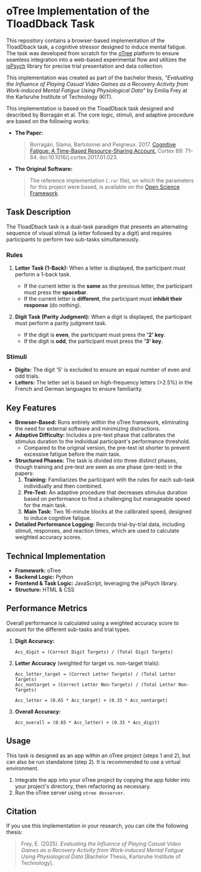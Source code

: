 # oTree Implementation of the TloadDback Task

This repository contains a browser-based implementation of the TloadDback task, a cognitive stressor designed to induce mental fatigue. The task was developed from scratch for the [oTree](https://www.otree.org/) platform to ensure seamless integration into a web-based experimental flow and utilizes the [jsPsych](https://www.jspsych.org/) library for precise trial presentation and data collection.

This implementation was created as part of the bachelor thesis, *"Evaluating the Influence of Playing Casual Video Games as a Recovery Activity from Work-induced Mental Fatigue Using Physiological Data"* by Emilia Frey at the Karlsruhe Institute of Technology (KIT).

This implementation is based on the TloadDback task designed and described by Borragán et al. The core logic, stimuli, and adaptive procedure are based on the following works:

*   **The Paper:**
    > Borragán, Slama, Bartolomei and Peigneux. 2017. [Cognitive Fatigue: A Time-Based Resource-Sharing Account.](https://doi.org/10.1016/j.cortex.2017.01.023) Cortex 89: 71–84. doi:10.1016/j.cortex.2017.01.023.

*   **The Original Software:**
    > The reference implementation (`.rar` file), on which the parameters for this project were based, is available on the [Open Science Framework](https://osf.io/ay6er/files/osfstorage).
    

## Task Description

The TloadDback task is a dual-task paradigm that presents an alternating sequence of visual stimuli (a letter followed by a digit) and requires participants to perform two sub-tasks simultaneously.

### Rules
1.  **Letter Task (1-Back):** When a letter is displayed, the participant must perform a 1-back task.
    *   If the current letter is the **same** as the previous letter, the participant must press the **spacebar**.
    *   If the current letter is **different**, the participant must **inhibit their response** (do nothing).

2.  **Digit Task (Parity Judgment):** When a digit is displayed, the participant must perform a parity judgment task.
    *   If the digit is **even**, the participant must press the **'2' key**.
    *   If the digit is **odd**, the participant must press the **'3' key**.

### Stimuli
-   **Digits:** The digit '5' is excluded to ensure an equal number of even and odd trials.
-   **Letters:** The letter set is based on high-frequency letters (>2.5%) in the French and German languages to ensure familiarity.

## Key Features

-   **Browser-Based:** Runs entirely within the oTree framework, eliminating the need for external software and minimizing distractions.
-   **Adaptive Difficulty:** Includes a pre-test phase that calibrates the stimulus duration to the individual participant's performance threshold.
    - Compared to the original version, the pre-test ist shorter to prevent excessive fatigue before the main task.
-   **Structured Phases:** The task is divided into three distinct phases, though training and pre-test are seen as one phase (pre-test) in the papers:
    1.  **Training:** Familiarizes the participant with the rules for each sub-task individually and then combined.
    2.  **Pre-Test:** An adaptive procedure that decreases stimulus duration based on performance to find a challenging but manageable speed for the main task.
    3.  **Main Task:** Two 16-minute blocks at the calibrated speed, designed to induce cognitive fatigue.
-   **Detailed Performance Logging:** Records trial-by-trial data, including stimuli, responses, and reaction times, which are used to calculate weighted accuracy scores.

## Technical Implementation

-   **Framework:** oTree
-   **Backend Logic:** Python
-   **Frontend & Task Logic:** JavaScript, leveraging the jsPsych library.
-   **Structure:** HTML & CSS

## Performance Metrics

Overall performance is calculated using a weighted accuracy score to account for the different sub-tasks and trial types.

1.  **Digit Accuracy:**
    ```
    Acc_digit = (Correct Digit Targets) / (Total Digit Targets)
    ```
2.  **Letter Accuracy** (weighted for target vs. non-target trials):
    ```
    Acc_letter_target = (Correct Letter Targets) / (Total Letter Targets)
    Acc_nontarget = (Correct Letter Non-Targets) / (Total Letter Non-Targets)

    Acc_letter = (0.65 * Acc_target) + (0.35 * Acc_nontarget)
    ```
3.  **Overall Accuracy:**
    ```
    Acc_overall = (0.65 * Acc_letter) + (0.35 * Acc_digit)
    ```

## Usage

This task is designed as an app within an oTree project (steps 1 and 2), but can also be run standalone (step 2). It is recommended to use a virtual environment.

1. Integrate the app into your oTree project by copying the app folder into your project's directory, then refactoring as necessary.
2. Run the oTree server using `otree devserver`.

## Citation

If you use this implementation in your research, you can cite the following thesis:

> Frey, E. (2025). *Evaluating the Influence of Playing Casual Video Games as a Recovery Activity from Work-induced Mental Fatigue Using Physiological Data* [Bachelor Thesis, Karlsruhe Institute of Technology].